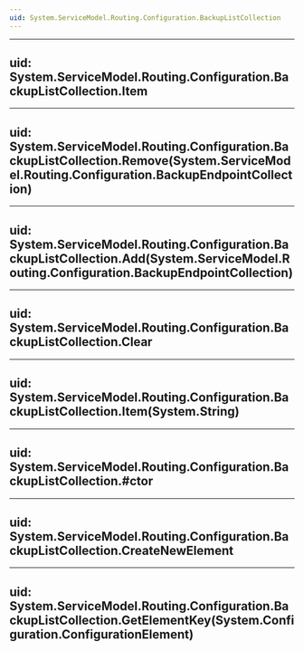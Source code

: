 ```yaml
---
uid: System.ServiceModel.Routing.Configuration.BackupListCollection
---
```


---
uid: System.ServiceModel.Routing.Configuration.BackupListCollection.Item
---

---
uid: System.ServiceModel.Routing.Configuration.BackupListCollection.Remove(System.ServiceModel.Routing.Configuration.BackupEndpointCollection)
---

---
uid: System.ServiceModel.Routing.Configuration.BackupListCollection.Add(System.ServiceModel.Routing.Configuration.BackupEndpointCollection)
---

---
uid: System.ServiceModel.Routing.Configuration.BackupListCollection.Clear
---

---
uid: System.ServiceModel.Routing.Configuration.BackupListCollection.Item(System.String)
---

---
uid: System.ServiceModel.Routing.Configuration.BackupListCollection.#ctor
---

---
uid: System.ServiceModel.Routing.Configuration.BackupListCollection.CreateNewElement
---

---
uid: System.ServiceModel.Routing.Configuration.BackupListCollection.GetElementKey(System.Configuration.ConfigurationElement)
---
